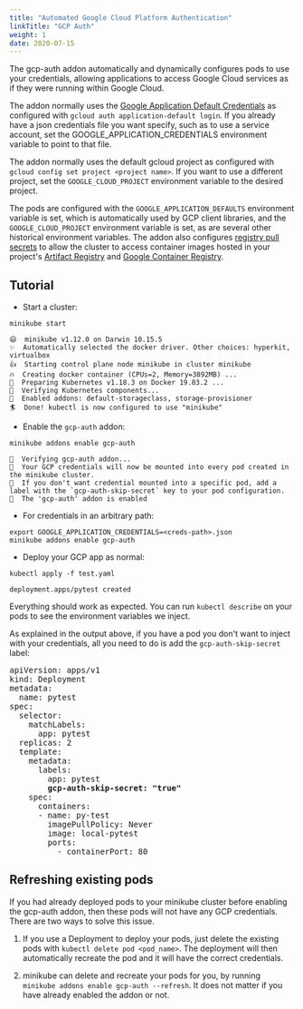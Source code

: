 ```yaml
---
title: "Automated Google Cloud Platform Authentication"
linkTitle: "GCP Auth"
weight: 1
date: 2020-07-15
---
```



The gcp-auth addon automatically and dynamically configures pods to use your credentials, allowing applications to access Google Cloud services as if they were running within Google Cloud.  

The addon normally uses the [Google Application Default Credentials](https://google.aip.dev/auth/4110) as configured with `gcloud auth application-default login`. If you already have a json credentials file you want specify, such as to use a service account, set the GOOGLE_APPLICATION_CREDENTIALS environment variable to point to that file.

The addon normally uses the default gcloud project as configured with `gcloud config set project <project name>`. If you want to use a different project, set the `GOOGLE_CLOUD_PROJECT` environment variable to the desired project.

The pods are configured with the `GOOGLE_APPLICATION_DEFAULTS` environment variable is set, which is automatically used by GCP client libraries, and the `GOOGLE_CLOUD_PROJECT` environment variable is set, as are several other historical environment variables.  The addon also configures  [registry pull secrets](https://kubernetes.io/docs/tasks/configure-pod-container/pull-image-private-registry/) to allow the cluster to access container images hosted in your project's [Artifact Registry](https://cloud.google.com/artifact-registry) and [Google Container Registry](https://cloud.google.com/container-registry).

## Tutorial

- Start a cluster:

```shell
minikube start
```

```
😄  minikube v1.12.0 on Darwin 10.15.5
✨  Automatically selected the docker driver. Other choices: hyperkit, virtualbox
👍  Starting control plane node minikube in cluster minikube
🔥  Creating docker container (CPUs=2, Memory=3892MB) ...
🐳  Preparing Kubernetes v1.18.3 on Docker 19.03.2 ...
🔎  Verifying Kubernetes components...
🌟  Enabled addons: default-storageclass, storage-provisioner
🏄  Done! kubectl is now configured to use "minikube"
```

- Enable the `gcp-auth` addon:

```shell
minikube addons enable gcp-auth
```

```
🔎  Verifying gcp-auth addon...
📌  Your GCP credentials will now be mounted into every pod created in the minikube cluster.
📌  If you don't want credential mounted into a specific pod, add a label with the `gcp-auth-skip-secret` key to your pod configuration.
🌟  The 'gcp-auth' addon is enabled
```

- For credentials in an arbitrary path:

```shell
export GOOGLE_APPLICATION_CREDENTIALS=<creds-path>.json
minikube addons enable gcp-auth
```

- Deploy your GCP app as normal:

```shell
kubectl apply -f test.yaml
```

```
deployment.apps/pytest created
```

Everything should work as expected. You can run `kubectl describe` on your pods to see the environment variables we inject.

As explained in the output above, if you have a pod you don't want to inject with your credentials, all you need to do is add the `gcp-auth-skip-secret` label:
<pre>
apiVersion: apps/v1
kind: Deployment
metadata:
  name: pytest
spec:
  selector:
    matchLabels:
      app: pytest
  replicas: 2
  template:
    metadata:
      labels:
        app: pytest
        <b>gcp-auth-skip-secret: "true"</b>
    spec:
      containers:
      - name: py-test
        imagePullPolicy: Never
        image: local-pytest
        ports:
          - containerPort: 80
</pre>


## Refreshing existing pods

If you had already deployed pods to your minikube cluster before enabling the gcp-auth addon, then these pods will not have any GCP credentials. There are two ways to solve this issue.  

1. If you use a Deployment to deploy your pods, just delete the existing pods with `kubectl delete pod <pod_name>`. The deployment will then automatically recreate the pod and it will have the correct credentials.

2. minikube can delete and recreate your pods for you, by running `minikube addons enable gcp-auth --refresh`. It does not matter if you have already enabled the addon or not. 

